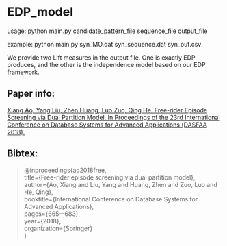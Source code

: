 # EDP_model

usage: python main.py candidate_pattern_file sequence_file output_file

example: python main.py syn_MO.dat syn_sequence.dat syn_out.csv

We provide two Lift measures in the output file. One is exactly EDP produces, and the other is the independence model based on our EDP framework.

## Paper info: 

[Xiang Ao, Yang Liu, Zhen Huang, Luo Zuo, Qing He. Free-rider Episode Screening via Dual Partition Model. In Proceedings of the 23rd International Conference on Database Systems for Advanced Applications (DASFAA 2018).](https://link.springer.com/chapter/10.1007/978-3-319-91452-7_43)

## Bibtex:

> @inproceedings{ao2018free,  
> title={Free-rider episode screening via dual partition model},   
> author={Ao, Xiang and Liu, Yang and Huang, Zhen and Zuo, Luo and He, Qing},  
> booktitle={International Conference on Database Systems for Advanced Applications},  
> pages={665--683},  
> year={2018},  
> organization={Springer}  
> }
